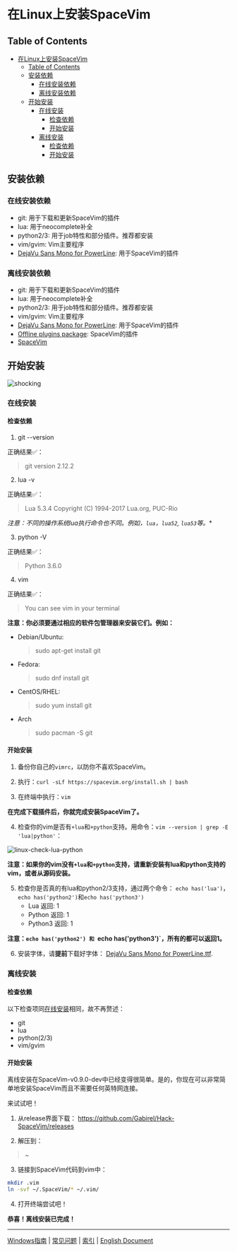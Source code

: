 # 在Linux上安装SpaceVim

## Table of Contents

* [在Linux上安装SpaceVim](#在linux上安装spacevim)
   * [Table of Contents](#table-of-contents)
   * [安装依赖](#安装依赖)
      * [在线安装依赖](#在线安装依赖)
      * [离线安装依赖](#离线安装依赖)
   * [开始安装](#开始安装)
      * [在线安装](#在线安装)
         * [检查依赖](#检查依赖)
         * [开始安装](#开始安装-1)
      * [离线安装](#离线安装)
         * [检查依赖](#检查依赖-1)
         * [开始安装](#开始安装-2)

## 安装依赖

### 在线安装依赖

* git: 用于下载和更新SpaceVim的插件
* lua: 用于neocomplete补全
* python2/3: 用于job特性和部分插件。推荐都安装
* vim/gvim: Vim主要程序
* [DejaVu Sans Mono for PowerLine][font-download]: 用于SpaceVim的插件

### 离线安装依赖

* git: 用于下载和更新SpaceVim的插件
* lua: 用于neocomplete补全
* python2/3: 用于job特性和部分插件。推荐都安装
* vim/gvim: Vim主要程序
* [DejaVu Sans Mono for PowerLine][font-download]: 用于SpaceVim的插件
* [Offline plugins package][plugins-download]: SpaceVim的插件
* [SpaceVim][spacevim-download]

## 开始安装

![shocking](https://gist.github.com/Gabirel/b71a01cce86df216abd4fd0968864942/raw/4418cda66a8170e73b0ee8afbd4383db6be057e9/meme-shocking.jpg)

### 在线安装

#### 检查依赖

1. git --version

正确结果✅：
> git version 2.12.2

2. lua -v

正确结果✅：
> Lua 5.3.4  Copyright (C) 1994-2017 Lua.org, PUC-Rio

*注意：不同的操作系统lua执行命令也不同。例如，`lua`，`lua52`, `lua53`等。**

3. python -V

正确结果✅：
> Python 3.6.0

4. vim

正确结果✅：
> You can see vim in your terminal


**注意：你必须要通过相应的软件包管理器来安装它们。例如：**

* Debian/Ubuntu:

    > sudo apt-get install git

* Fedora:

    > sudo dnf install git

* CentOS/RHEL:

    > sudo yum install git

* Arch

    > sudo pacman -S git

#### 开始安装

1. 备份你自己的`vimrc`，以防你不喜欢SpaceVim。

2. 执行：`curl -sLf https://spacevim.org/install.sh | bash`

3. 在终端中执行：`vim`

**在完成下载插件后，你就完成安装SpaceVim了。**

4. 检查你的vim是否有`+lua`和`+python`支持。用命令：`vim --version | grep -E 'lua|python'`：

![linux-check-lua-python][linux-check-lua-python]

**注意：如果你的vim没有`+lua`和`+python`支持，请重新安装有lua和python支持的vim，或者从源码安装。**

5. 检查你是否真的有lua和python2/3支持，通过两个命令： `echo has('lua')`，`echo has('python2')`和`echo has('python3')`
    * Lua 返回: 1
    * Python 返回: 1
    * Python3 返回: 1

**注意：`echo has('python2') 和 `echo has('python3')`，所有的都可以返回1。**

6. 安装字体，请**提前**下载好字体： [DejaVu Sans Mono for PowerLine.ttf][font-download]. 

### 离线安装

#### 检查依赖

以下检查项同[在线安装](#在线安装)相同，故不再赘述：

* git
* lua
* python(2/3)
* vim/gvim

#### 开始安装

离线安装在SpaceVim-v0.9.0-dev中已经变得很简单。是的，你现在可以非常简单地安装SpaceVim而且不需要任何英特网连接。

来试试吧！

1. 从release界面下载： https://github.com/Gabirel/Hack-SpaceVim/releases

2. 解压到：

> ~

3. 链接到SpaceVim代码到vim中：

```bash 
mkdir .vim
ln -svf ~/.SpaceVim/* ~/.vim/
```

4. 打开终端尝试吧！

**恭喜！离线安装已完成！**

------------

[Windows指南](installation-for-windows.md#在windows上安装spacevim) | [常见问题](../FAQ.md#faq) | [索引](../README.md#table-of-contents) | [English Document](../../README.md#hack-spacevim)

[font-download]: https://github.com/wsdjeg/DotFiles/blob/master/fonts/DejaVu%20Sans%20Mono%20for%20Powerline.ttf
[plugins-download]: https://github.com/Gabirel/Hack-SpaceVim/releases
[linux-check-lua-python]: https://gist.github.com/Gabirel/b71a01cce86df216abd4fd0968864942/raw/8bdd0d9f30a0f22e68ce8e3a2f1c2888a37c3cff/linux-check-lua-python.png
[spacevim-download]: https://github.com/spacevim/spacevim
